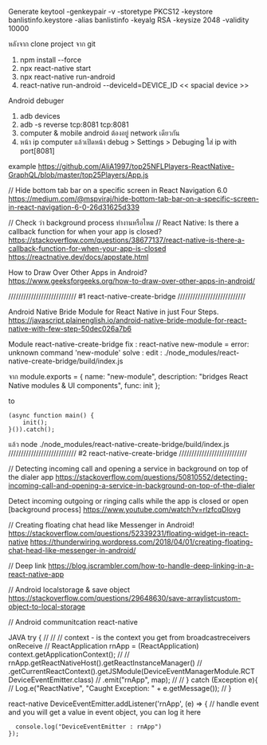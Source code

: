 Generate
keytool -genkeypair -v -storetype PKCS12 -keystore banlistinfo.keystore -alias banlistinfo -keyalg RSA -keysize 2048 -validity 10000

หลังจาก clone project จาก git
1. npm install --force
2. npx react-native start
3. npx react-native run-android
4. react-native run-android --deviceId=DEVICE_ID << spacial device >>

Android debuger
1. adb devices
2. adb -s <device name> reverse tcp:8081 tcp:8081
3. computer & mobile android ต้องอยู่  network เดียวกัน
4. หน้า ip computer แล้วเปิดหน้า debug > Settings > Debuging ใส่ ip with port[8081]


example 
https://github.com/AliA1997/top25NFLPlayers-ReactNative-GraphQL/blob/master/top25Players/App.js


// Hide bottom tab bar on a specific screen in React Navigation 6.0
https://medium.com/@mspviraj/hide-bottom-tab-bar-on-a-specific-screen-in-react-navigation-6-0-26d31625d339



// Check ว่า background process ทำงานหรือไหม
// React Native: Is there a callback function for when your app is closed?
https://stackoverflow.com/questions/38677137/react-native-is-there-a-callback-function-for-when-your-app-is-closed
https://reactnative.dev/docs/appstate.html



How to Draw Over Other Apps in Android?
https://www.geeksforgeeks.org/how-to-draw-over-other-apps-in-android/


/////////////////////////// #1 react-native-create-bridge ///////////////////////////

Android Native Bride Module for React Native in just Four Steps.
https://javascript.plainenglish.io/android-native-bride-module-for-react-native-with-few-step-50dec026a7b6

Module react-native-create-bridge
fix : react-native new-module  = error: unknown command 'new-module'
solve :
  edit : ./node_modules/react-native-create-bridge/build/index.js

  จาก
    module.exports = {
        name: "new-module",
        description: "bridges React Native modules & UI components",
        func: init
    };
  
  to

    (async function main() {
        init();
    }()).catch();

แล้ว node ./node_modules/react-native-create-bridge/build/index.js
/////////////////////////// #2 react-native-create-bridge ///////////////////////////


// Detecting incoming call and opening a service in background on top of the dialer app
https://stackoverflow.com/questions/50810552/detecting-incoming-call-and-opening-a-service-in-background-on-top-of-the-dialer


Detect incoming outgoing or ringing calls while the app is closed or open [background process]
https://www.youtube.com/watch?v=rlzfcqDlovg




// Creating floating chat head like Messenger in Android!
https://stackoverflow.com/questions/52339231/floating-widget-in-react-native
https://thunderwiring.wordpress.com/2018/04/01/creating-floating-chat-head-like-messenger-in-android/



// Deep link
https://blog.jscrambler.com/how-to-handle-deep-linking-in-a-react-native-app

// Android localstorage & save object
https://stackoverflow.com/questions/29648630/save-arraylistcustom-object-to-local-storage

// Android communitcation react-native

JAVA 
try {
//
//                        // context - is the context you get from broadcastreceivers onReceive
//                        ReactApplication rnApp = (ReactApplication) context.getApplicationContext();
//
//                        rnApp.getReactNativeHost().getReactInstanceManager()
//                                .getCurrentReactContext().getJSModule(DeviceEventManagerModule.RCTDeviceEventEmitter.class)
//                                .emit("rnApp", map);
//
//                    } catch (Exception e){
//                        Log.e("ReactNative", "Caught Exception: " + e.getMessage());
//                    }

react-native 
   DeviceEventEmitter.addListener('rnApp', (e) => {
      // handle event and you will get a value in event object, you can log it here

      console.log("DeviceEventEmitter : rnApp")
    });